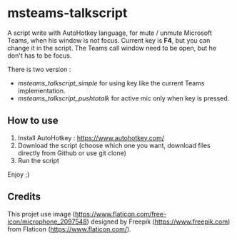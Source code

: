 # msteams-talkscript

A script write with AutoHotkey language, for mute / unmute Microsoft Teams, when his window is not focus.
Current key is **F4**, but you can change it in the script.
The Teams call window need to be open, but he don't has to be focus.

There is two version :
- *msteams_talkscript_simple* for using key like the current Teams implementation.
- *msteams_talkscript_pushtotalk* for active mic only when key is pressed.

## How to use

1. Install AutoHotkey : https://www.autohotkey.com/
2. Download the script (choose which one you want, download files directly from Github or use git clone)
3. Run the script

Enjoy ;)

## Credits
This projet use image (https://www.flaticon.com/free-icon/microphone_2097548) designed by Freepik (https://www.freepik.com) from Flaticon (https://www.flaticon.com/).
